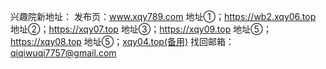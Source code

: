 
兴趣院新地址：
发布页：www.xqy789.com
地址①；https://wb2.xqy06.top
地址②；https://xqy07.top
地址③；https://xqy09.top
地址⑤；https://xqy08.top
地址⑤；[xqy04.top(备用)](https://38.207.170.90)
找回邮箱：qiqiwuqi7757@gmail.com

